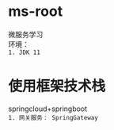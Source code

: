 # ms-root
微服务学习  
环境：  
  `1. JDK 11`  
# 使用框架技术栈  
springcloud+springboot  
`1. 网关服务： SpringGateway`

